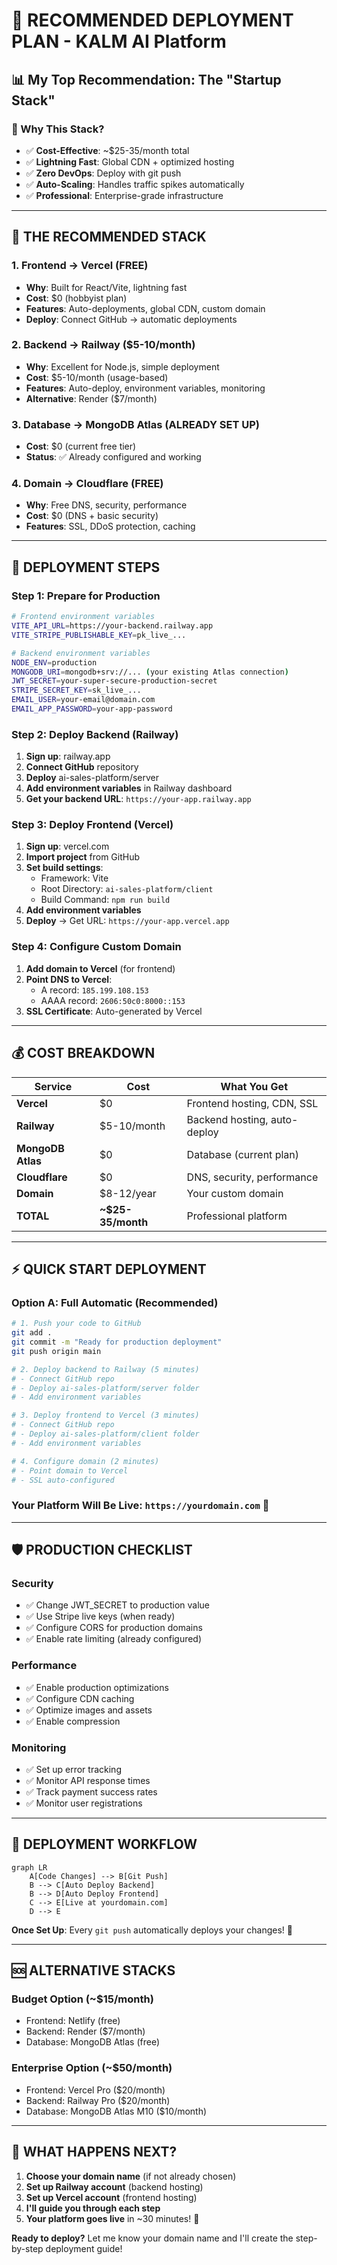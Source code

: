 # 🚀 **RECOMMENDED DEPLOYMENT PLAN - KALM AI Platform**

## 📊 **My Top Recommendation: The "Startup Stack"**

### **🎯 Why This Stack?**
- ✅ **Cost-Effective**: ~$25-35/month total
- ✅ **Lightning Fast**: Global CDN + optimized hosting
- ✅ **Zero DevOps**: Deploy with git push
- ✅ **Auto-Scaling**: Handles traffic spikes automatically
- ✅ **Professional**: Enterprise-grade infrastructure

---

## 🌟 **THE RECOMMENDED STACK**

### **1. Frontend → Vercel (FREE)**
- **Why**: Built for React/Vite, lightning fast
- **Cost**: $0 (hobbyist plan)
- **Features**: Auto-deployments, global CDN, custom domain
- **Deploy**: Connect GitHub → automatic deployments

### **2. Backend → Railway ($5-10/month)**
- **Why**: Excellent for Node.js, simple deployment
- **Cost**: $5-10/month (usage-based)
- **Features**: Auto-deploy, environment variables, monitoring
- **Alternative**: Render ($7/month)

### **3. Database → MongoDB Atlas (ALREADY SET UP)**
- **Cost**: $0 (current free tier)
- **Status**: ✅ Already configured and working

### **4. Domain → Cloudflare (FREE)**
- **Why**: Free DNS, security, performance
- **Cost**: $0 (DNS + basic security)
- **Features**: SSL, DDoS protection, caching

---

## 🚀 **DEPLOYMENT STEPS**

### **Step 1: Prepare for Production**
```bash
# Frontend environment variables
VITE_API_URL=https://your-backend.railway.app
VITE_STRIPE_PUBLISHABLE_KEY=pk_live_...

# Backend environment variables
NODE_ENV=production
MONGODB_URI=mongodb+srv://... (your existing Atlas connection)
JWT_SECRET=your-super-secure-production-secret
STRIPE_SECRET_KEY=sk_live_...
EMAIL_USER=your-email@domain.com
EMAIL_APP_PASSWORD=your-app-password
```

### **Step 2: Deploy Backend (Railway)**
1. **Sign up**: railway.app
2. **Connect GitHub** repository
3. **Deploy** ai-sales-platform/server
4. **Add environment variables** in Railway dashboard
5. **Get your backend URL**: `https://your-app.railway.app`

### **Step 3: Deploy Frontend (Vercel)**
1. **Sign up**: vercel.com
2. **Import project** from GitHub
3. **Set build settings**:
   - Framework: Vite
   - Root Directory: `ai-sales-platform/client`
   - Build Command: `npm run build`
4. **Add environment variables**
5. **Deploy** → Get URL: `https://your-app.vercel.app`

### **Step 4: Configure Custom Domain**
1. **Add domain to Vercel** (for frontend)
2. **Point DNS to Vercel**:
   - A record: `185.199.108.153`
   - AAAA record: `2606:50c0:8000::153`
3. **SSL Certificate**: Auto-generated by Vercel

---

## 💰 **COST BREAKDOWN**

| Service | Cost | What You Get |
|---------|------|--------------|
| **Vercel** | $0 | Frontend hosting, CDN, SSL |
| **Railway** | $5-10/month | Backend hosting, auto-deploy |
| **MongoDB Atlas** | $0 | Database (current plan) |
| **Cloudflare** | $0 | DNS, security, performance |
| **Domain** | $8-12/year | Your custom domain |
| **TOTAL** | **~$25-35/month** | Professional platform |

---

## ⚡ **QUICK START DEPLOYMENT**

### **Option A: Full Automatic (Recommended)**
```bash
# 1. Push your code to GitHub
git add .
git commit -m "Ready for production deployment"
git push origin main

# 2. Deploy backend to Railway (5 minutes)
# - Connect GitHub repo
# - Deploy ai-sales-platform/server folder
# - Add environment variables

# 3. Deploy frontend to Vercel (3 minutes)
# - Connect GitHub repo  
# - Deploy ai-sales-platform/client folder
# - Add environment variables

# 4. Configure domain (2 minutes)
# - Point domain to Vercel
# - SSL auto-configured
```

### **Your Platform Will Be Live**: `https://yourdomain.com` 🎉

---

## 🛡️ **PRODUCTION CHECKLIST**

### **Security**
- ✅ Change JWT_SECRET to production value
- ✅ Use Stripe live keys (when ready)
- ✅ Configure CORS for production domains
- ✅ Enable rate limiting (already configured)

### **Performance**
- ✅ Enable production optimizations
- ✅ Configure CDN caching
- ✅ Optimize images and assets
- ✅ Enable compression

### **Monitoring**
- ✅ Set up error tracking
- ✅ Monitor API response times
- ✅ Track payment success rates
- ✅ Monitor user registrations

---

## 🔄 **DEPLOYMENT WORKFLOW**

```mermaid
graph LR
    A[Code Changes] --> B[Git Push]
    B --> C[Auto Deploy Backend]
    B --> D[Auto Deploy Frontend]
    C --> E[Live at yourdomain.com]
    D --> E
```

**Once Set Up**: Every `git push` automatically deploys your changes! 🚀

---

## 🆘 **ALTERNATIVE STACKS**

### **Budget Option (~$15/month)**
- Frontend: Netlify (free)
- Backend: Render ($7/month)
- Database: MongoDB Atlas (free)

### **Enterprise Option (~$50/month)**
- Frontend: Vercel Pro ($20/month)
- Backend: Railway Pro ($20/month)
- Database: MongoDB Atlas M10 ($10/month)

---

## 🎯 **WHAT HAPPENS NEXT?**

1. **Choose your domain name** (if not already chosen)
2. **Set up Railway account** (backend hosting)
3. **Set up Vercel account** (frontend hosting)
4. **I'll guide you through each step** 
5. **Your platform goes live** in ~30 minutes! 🚀

**Ready to deploy?** Let me know your domain name and I'll create the step-by-step deployment guide! 